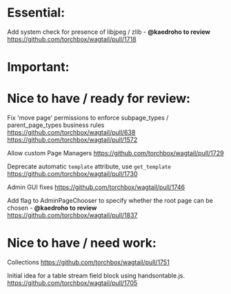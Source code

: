 Essential:
==========

Add system check for presence of libjpeg / zlib - **@kaedroho to review**
https://github.com/torchbox/wagtail/pull/1718

Important:
==========

Nice to have / ready for review:
================================

Fix 'move page' permissions to enforce subpage_types / parent_page_types business rules
https://github.com/torchbox/wagtail/pull/638
https://github.com/torchbox/wagtail/pull/1572

Allow custom Page Managers
https://github.com/torchbox/wagtail/pull/1729

Deprecate automatic `template` attribute, use `get_template`
https://github.com/torchbox/wagtail/pull/1730

Admin GUI fixes
https://github.com/torchbox/wagtail/pull/1746

Add flag to AdminPageChooser to specify whether the root page can be chosen - **@kaedroho to review**
https://github.com/torchbox/wagtail/pull/1837

Nice to have / need work:
=========================

Collections
https://github.com/torchbox/wagtail/pull/1751

Initial idea for a table stream field block using handsontable.js.
https://github.com/torchbox/wagtail/pull/1705